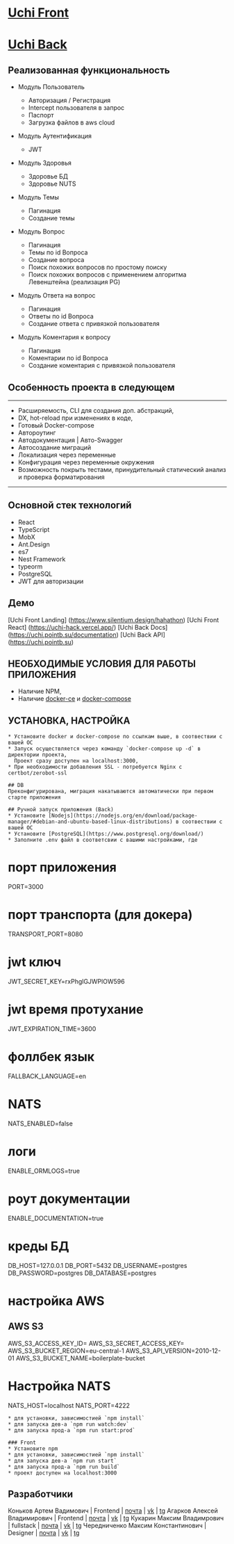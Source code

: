 # [Uchi Front](https://github.com/kxnkxv/UchiHackFront)

# [Uchi Back](https://github.com/kxnkxv/UchiHackBack)

## Реализованная функциональность

- Модуль Пользователь

  - Авторизация / Регистрация
  - Intercept пользователя в запрос
  - Паспорт
  - Загрузка файлов в aws cloud

- Модуль Аутентификация

  - JWT

- Модуль Здоровья

  - Здоровье БД
  - Здоровье NUTS

- Модуль Темы

  - Пагинация
  - Создание темы

- Модуль Вопрос

  - Пагинация
  - Темы по id Вопроса
  - Создание вопроса
  - Поиск похожих вопросов по простому поиску
  - Поиск похожих вопросов с применением алгоритма Левенштейна (реализация PG)

- Модуль Ответа на вопрос

  - Пагинация
  - Ответы по id Вопроса
  - Создание ответа с привязкой пользователя

- Модуль Коментария к вопросу
  - Пагинация
  - Коментарии по id Вопроса
  - Создание коментария с привязкой пользователя

## Особенность проекта в следующем

---

- Расширяемость, CLI для создания доп. абстракций,
- DX, hot-reload при изменениях в коде,
- Готовый Docker-compose
- Автороутинг
- Автодокументация | Авто-Swagger
- Автосоздание миграций
- Локализация через переменные
- Конфигурация через переменные окружения
- Возможность покрыть тестами, принудительный статический анализ и проверка форматирования

---

## Основной стек технологий

- React
- TypeScript
- MobX
- Ant.Design
- es7
- Nest Framework
- typeorm
- PostgreSQL
- JWT для авторизации

## Демо

[Uchi Front Landing] (https://www.silentium.design/hahathon)
[Uchi Front React] (https://uchi-hack.vercel.app/)
[Uchi Back Docs] (https://uchi.pointb.su/documentation)
[Uchi Back API] (https://uchi.pointb.su)

## НЕОБХОДИМЫЕ УСЛОВИЯ ДЛЯ РАБОТЫ ПРИЛОЖЕНИЯ

- Наличие NPM,
- Наличие [docker-ce](https://docs.docker.com/engine/install/)
  и [docker-compose](https://docs.docker.com/compose/install/)

## УСТАНОВКА, НАСТРОЙКА

```### Back
* Установите docker и docker-compose по ссылкам выше, в соотвествии с вашей ОС
* Запуск осуществляется через команду `docker-compose up -d` в директории проекта,
  Проект сразу доступен на localhost:3000,
* При необходимости добавления SSL - потребуется Nginx с certbot/zerobot-ssl

## DB
Преконфигурирована, миграция накатываются автоматически при первом старте приложения

## Ручной запуск приложения (Back)
* Установите [Nodejs](https://nodejs.org/en/download/package-manager/#debian-and-ubuntu-based-linux-distributions) в соотвествии с вашей ОС
* Установите [PostgreSQL](https://www.postgresql.org/download/)
* Заполните .env файл в соответсвии с вашими настройками, где
```

# порт приложения

PORT=3000

# порт транспорта (для докера)

TRANSPORT_PORT=8080

# jwt ключ

JWT_SECRET_KEY=rxPhglGJWPlOW596

# jwt время протухание

JWT_EXPIRATION_TIME=3600

# фоллбек язык

FALLBACK_LANGUAGE=en

# NATS

NATS_ENABLED=false

# логи

ENABLE_ORMLOGS=true

# роут документации

ENABLE_DOCUMENTATION=true

# креды БД

DB_HOST=127.0.0.1 DB_PORT=5432 DB_USERNAME=postgres DB_PASSWORD=postgres DB_DATABASE=postgres

# настройка AWS

## AWS S3

AWS_S3_ACCESS_KEY_ID= AWS_S3_SECRET_ACCESS_KEY= AWS_S3_BUCKET_REGION=eu-central-1 AWS_S3_API_VERSION=2010-12-01
AWS_S3_BUCKET_NAME=boilerplate-bucket

# Настройка NATS

NATS_HOST=localhost NATS_PORT=4222

```
* для установки, зависимостией `npm install`
* для запуска дев-а `npm run watch:dev`
* для запуска прод-а `npm run start:prod`
```

```
### Front
* Установите npm
* для установки, зависимостией `npm install`
* для запуска дев-а `npm run start`
* для запуска прод-а `npm run build`
* проект доступен на localhost:3000
```

## Разработчики

Коньков Артем Вадимович | Frontend | [почта](mailto:kxnkxv@yandex.ru) | [vk](vk.com/kxnkxv) | [tg](tg.me/kxnkxv)
Агарков Алексей Владимирович | Frontend | [почта](mailto:quality.info@ya.ru) | [vk](vk.com/meet2code)
| [tg](tg.me/meet2code)
Кукарин Максим Владимрович | fullstack | [почта](mailto:) | [vk](vk.com/) | [tg](http://tg.me/OxA115A)
Чередниченко Максим Константинович | Designer | [почта](mailto:) | [vk](vk.com/) | [tg](tg.me/)
